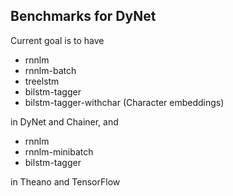 Benchmarks for DyNet
--------------------

Current goal is to have
* rnnlm
* rnnlm-batch
* treelstm
* bilstm-tagger
* bilstm-tagger-withchar (Character embeddings)

in DyNet and Chainer, and

* rnnlm
* rnnlm-minibatch
* bilstm-tagger

in Theano and TensorFlow
